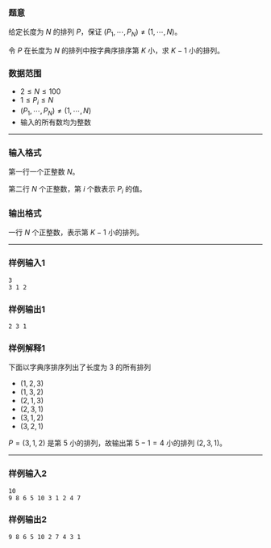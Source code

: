 ### 题意 

给定长度为 $N$ 的排列 $P$，保证 $(P_1,\cdots,P_N) \neq (1,\cdots,N)$。

令 $P$ 在长度为 $N$ 的排列中按字典序排序第 $K$ 小，求 $K-1$ 小的排列。

### 数据范围

- $2 \le N \le 100$
- $1 \le P_i \le N$
- $(P_1,\cdots,P_N) \neq (1,\cdots,N)$
- 输入的所有数均为整数

---

### 输入格式

第一行一个正整数 $N$。

第二行 $N$ 个正整数，第 $i$ 个数表示 $P_i$ 的值。

### 输出格式

一行 $N$ 个正整数，表示第 $K-1$ 小的排列。

---

### 样例输入1

```
3
3 1 2
```
### 样例输出1

```
2 3 1
```

### 样例解释1

下面以字典序排序列出了长度为 $3$ 的所有排列
- $(1,2,3)$
- $(1,3,2)$
- $(2,1,3)$
- $(2,3,1)$
- $(3,1,2)$
- $(3,2,1)$

$P=(3,1,2)$ 是第 $5$ 小的排列，故输出第 $5-1=4$ 小的排列 $(2,3,1)$。

---

### 样例输入2

```
10
9 8 6 5 10 3 1 2 4 7
```

### 样例输出2

```
9 8 6 5 10 2 7 4 3 1
```
